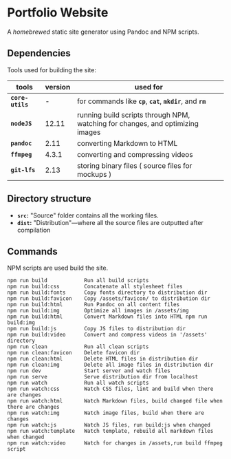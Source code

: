 # Portfolio Website
A _homebrewed_ static site generator using Pandoc and NPM scripts.

## Dependencies
Tools used for building the site:

| tools            | version | used for                                                                       |
| ---              | ---     | --                                                                             |
| **`core-utils`** |  -      | for commands like **`cp`**, **`cat`**, **`mkdir`**, and **`rm`**               |
| **`nodeJS`**     | 12.11   | running build scripts through NPM, watching for changes, and optimizing images |
| **`pandoc`**     | 2.11    | converting Markdown to HTML                                                    |
| **`ffmpeg`**     | 4.3.1   | converting and compressing videos                                              |
| **`git-lfs`**    | 2.13    | storing binary files ( source files for mockups )                              |

## Directory structure
- **`src`:**  "Source" folder contains all the working files.
- **`dist`:** "Distribution"—where all the source files are outputted after compilation

## Commands
NPM scripts are used build the site. 

```
npm run build            Run all build scripts
npm run build:css        Concatenate all stylesheet files
npm run build:fonts      Copy fonts directory to distribution dir
npm run build:favicon    Copy /assets/favicon/ to distribution dir
npm run build:html       Run Pandoc on all content files
npm run build:img        Optimize all images in /assets/img
npm run build:html       Convert Markdown files into HTML npm run build:img
npm run build:js         Copy JS files to distribution dir
npm run build:video      Convert and compress videos in '/assets' directory 
npm run clean            Run all clean scripts
npm run clean:favicon    Delete favicon dir
npm run clean:html       Delete HTML files in distribution dir
npm run clean:img        Delete all image files in distribution dir
npm run dev              Start server and watch files
npm run serve            Serve distribution dir from localhost
npm run watch            Run all watch scripts
npm run watch:css        Watch CSS files, lint and build when there are changes
npm run watch:html       Watch Markdown files, build changed file when there are changes
npm run watch:img        Watch image files, build when there are changes
npm run watch:js         Watch JS files, run build:js when changed
npm run watch:template   Watch template, rebuild all markdown files when changed
npm run watch:video      Watch for changes in /assets,run build ffmpeg script
```
